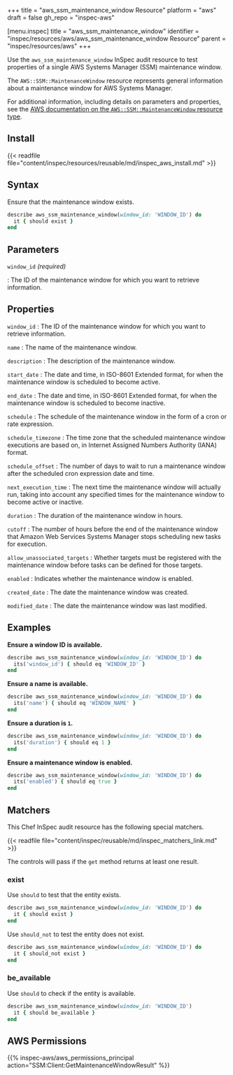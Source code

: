 +++
title = "aws_ssm_maintenance_window Resource"
platform = "aws"
draft = false
gh_repo = "inspec-aws"

[menu.inspec]
title = "aws_ssm_maintenance_window"
identifier = "inspec/resources/aws/aws_ssm_maintenance_window Resource"
parent = "inspec/resources/aws"
+++

Use the `aws_ssm_maintenance_window` InSpec audit resource to test properties of a single AWS Systems Manager (SSM) maintenance window.

The `AWS::SSM::MaintenanceWindow` resource represents general information about a maintenance window for AWS Systems Manager.

For additional information, including details on parameters and properties, see the [AWS documentation on the `AWS::SSM::MaintenanceWindow` resource type](https://docs.aws.amazon.com/AWSCloudFormation/latest/UserGuide/aws-resource-ssm-maintenancewindow.html).

## Install

{{< readfile file="content/inspec/resources/reusable/md/inspec_aws_install.md" >}}

## Syntax

Ensure that the maintenance window exists.

```ruby
describe aws_ssm_maintenance_window(window_id: 'WINDOW_ID') do
  it { should exist }
end
```

## Parameters

`window_id` _(required)_

: The ID of the maintenance window for which you want to retrieve information.

## Properties

`window_id`
: The ID of the maintenance window for which you want to retrieve information.

`name`
: The name of the maintenance window.

`description`
: The description of the maintenance window.

`start_date`
: The date and time, in ISO-8601 Extended format, for when the maintenance window is scheduled to become active.

`end_date`
: The date and time, in ISO-8601 Extended format, for when the maintenance window is scheduled to become inactive.

`schedule`
: The schedule of the maintenance window in the form of a cron or rate expression.

`schedule_timezone`
: The time zone that the scheduled maintenance window executions are based on, in Internet Assigned Numbers Authority (IANA) format.

`schedule_offset`
: The number of days to wait to run a maintenance window after the scheduled cron expression date and time.

`next_execution_time`
: The next time the maintenance window will actually run, taking into account any specified times for the maintenance window to become active or inactive.

`duration`
: The duration of the maintenance window in hours.

`cutoff`
: The number of hours before the end of the maintenance window that Amazon Web Services Systems Manager stops scheduling new tasks for execution.

`allow_unassociated_targets`
: Whether targets must be registered with the maintenance window before tasks can be defined for those targets.

`enabled`
: Indicates whether the maintenance window is enabled.

`created_date`
: The date the maintenance window was created.

`modified_date`
: The date the maintenance window was last modified.

## Examples

**Ensure a window ID is available.**

```ruby
describe aws_ssm_maintenance_window(window_id: 'WINDOW_ID') do
  its('window_id') { should eq 'WINDOW_ID' }
end
```

**Ensure a name is available.**

```ruby
describe aws_ssm_maintenance_window(window_id: 'WINDOW_ID') do
  its('name') { should eq 'WINDOW_NAME' }
end
```

**Ensure a duration is `1`.**

```ruby
describe aws_ssm_maintenance_window(window_id: 'WINDOW_ID') do
  its('duration') { should eq 1 }
end
```

**Ensure a maintenance window is enabled.**

```ruby
describe aws_ssm_maintenance_window(window_id: 'WINDOW_ID') do
  its('enabled') { should eq true }
end
```

## Matchers

This Chef InSpec audit resource has the following special matchers.

{{< readfile file="content/inspec/reusable/md/inspec_matchers_link.md" >}}

The controls will pass if the `get` method returns at least one result.

### exist

Use `should` to test that the entity exists.

```ruby
describe aws_ssm_maintenance_window(window_id: 'WINDOW_ID') do
  it { should exist }
end
```

Use `should_not` to test the entity does not exist.

```ruby
describe aws_ssm_maintenance_window(window_id: 'WINDOW_ID') do
  it { should_not exist }
end
```

### be_available

Use `should` to check if the entity is available.

```ruby
describe aws_ssm_maintenance_window(window_id: 'WINDOW_ID')
  it { should be_available }
end
```

## AWS Permissions

{{% inspec-aws/aws_permissions_principal action="SSM:Client:GetMaintenanceWindowResult" %}}
